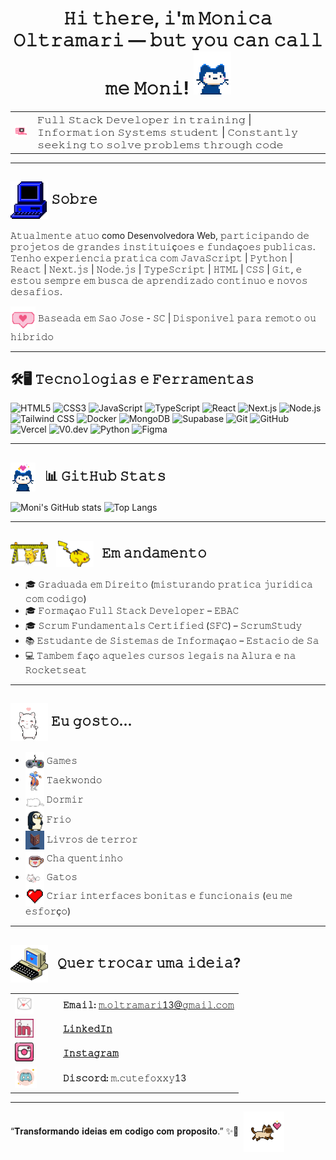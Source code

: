 <h1 align="center">
  𝙷𝚒 𝚝𝚑𝚎𝚛𝚎, 𝚒'𝚖 𝙼𝚘𝚗𝚒𝚌𝚊 𝙾𝚕𝚝𝚛𝚊𝚖𝚊𝚛𝚒 — 𝚋𝚞𝚝 𝚢𝚘𝚞 𝚌𝚊𝚗 𝚌𝚊𝚕𝚕 𝚖𝚎 𝙼𝚘𝚗𝚒!  <img src="https://raw.githubusercontent.com/M-Oltramari/M-Oltramari/main/assets/logo-cat.gif" width="60" />
</h1>


<table align="center">
  <tr>
    <td style="vertical-align: middle;">
      <img src="https://raw.githubusercontent.com/M-Oltramari/M-Oltramari/main/assets/computer-bunny.gif" width="60" />
    </td>
    <td style="padding-left: 10px; vertical-align: middle; font-size: 16px;">
      𝙵𝚞𝚕𝚕 𝚂𝚝𝚊𝚌𝚔 𝙳𝚎𝚟𝚎𝚕𝚘𝚙𝚎𝚛 𝚒𝚗 𝚝𝚛𝚊𝚒𝚗𝚒𝚗𝚐 | 𝙸𝚗𝚏𝚘𝚛𝚖𝚊𝚝𝚒𝚘𝚗 𝚂𝚢𝚜𝚝𝚎𝚖𝚜 𝚜𝚝𝚞𝚍𝚎𝚗𝚝 | 𝙲𝚘𝚗𝚜𝚝𝚊𝚗𝚝𝚕𝚢 𝚜𝚎𝚎𝚔𝚒𝚗𝚐 𝚝𝚘 𝚜𝚘𝚕𝚟𝚎 𝚙𝚛𝚘𝚋𝚕𝚎𝚖𝚜 𝚝𝚑𝚛𝚘𝚞𝚐𝚑 𝚌𝚘𝚍𝚎
    </td>
  </tr>
</table>


---

## <img src="https://raw.githubusercontent.com/M-Oltramari/M-Oltramari/main/assets/computer.gif" width="60" style="vertical-align: middle;" /> 𝚂𝚘𝚋𝚛𝚎

𝙰𝚝𝚞𝚊𝚕𝚖𝚎𝚗𝚝𝚎 𝚊𝚝𝚞𝚘 como Desenvolvedora Web, 𝚙𝚊𝚛𝚝𝚒𝚌𝚒𝚙𝚊𝚗𝚍𝚘 𝚍𝚎 𝚙𝚛𝚘𝚓𝚎𝚝𝚘𝚜 𝚍𝚎 𝚐𝚛𝚊𝚗𝚍𝚎𝚜 𝚒𝚗𝚜𝚝𝚒𝚝𝚞𝚒ç𝚘𝚎𝚜 𝚎 𝚏𝚞𝚗𝚍𝚊ç𝚘𝚎𝚜 𝚙𝚞𝚋𝚕𝚒𝚌𝚊𝚜.
𝚃𝚎𝚗𝚑𝚘 𝚎𝚡𝚙𝚎𝚛𝚒𝚎𝚗𝚌𝚒𝚊 𝚙𝚛𝚊𝚝𝚒𝚌𝚊 𝚌𝚘𝚖 𝙹𝚊𝚟𝚊𝚂𝚌𝚛𝚒𝚙𝚝 | 𝙿𝚢𝚝𝚑𝚘𝚗 | 𝚁𝚎𝚊𝚌𝚝 | 𝙽𝚎𝚡𝚝.𝚓𝚜 | 𝙽𝚘𝚍𝚎.𝚓𝚜 | 𝚃𝚢𝚙𝚎𝚂𝚌𝚛𝚒𝚙𝚝 | 𝙷𝚃𝙼𝙻 | 𝙲𝚂𝚂 | 𝙶𝚒𝚝, 𝚎 𝚎𝚜𝚝𝚘𝚞 𝚜𝚎𝚖𝚙𝚛𝚎 𝚎𝚖 𝚋𝚞𝚜𝚌𝚊 𝚍𝚎 𝚊𝚙𝚛𝚎𝚗𝚍𝚒𝚣𝚊𝚍𝚘 𝚌𝚘𝚗𝚝𝚒𝚗𝚞𝚘 𝚎 𝚗𝚘𝚟𝚘𝚜 𝚍𝚎𝚜𝚊𝚏𝚒𝚘𝚜.

<p>
  <img src="https://raw.githubusercontent.com/M-Oltramari/M-Oltramari/main/assets/heart-baloom.gif" width="40" style="vertical-align: middle;" />
  𝙱𝚊𝚜𝚎𝚊𝚍𝚊 𝚎𝚖 𝚂𝚊𝚘 𝙹𝚘𝚜𝚎 - 𝚂𝙲 | 𝙳𝚒𝚜𝚙𝚘𝚗𝚒𝚟𝚎𝚕 𝚙𝚊𝚛𝚊 𝚛𝚎𝚖𝚘𝚝𝚘 𝚘𝚞 𝚑𝚒𝚋𝚛𝚒𝚍𝚘
</p>

---

## 🛠️🖥️ 𝚃𝚎𝚌𝚗𝚘𝚕𝚘𝚐𝚒𝚊𝚜 𝚎 𝙵𝚎𝚛𝚛𝚊𝚖𝚎𝚗𝚝𝚊𝚜

![HTML5](https://img.shields.io/badge/HTML5-%23E34F26?style=for-the-badge&logo=html5&logoColor=white)
![CSS3](https://img.shields.io/badge/CSS3-%231572B6?style=for-the-badge&logo=css3&logoColor=white)
![JavaScript](https://img.shields.io/badge/JS-%23F7DF1E?style=for-the-badge&logo=javascript&logoColor=black)
![TypeScript](https://img.shields.io/badge/TS-%233178C6?style=for-the-badge&logo=typescript&logoColor=white)
![React](https://img.shields.io/badge/React-%2361DAFB?style=for-the-badge&logo=react&logoColor=white)
![Next.js](https://img.shields.io/badge/Next.js-%23000000?style=for-the-badge&logo=next.js&logoColor=white)
![Node.js](https://img.shields.io/badge/Node.js-%23339933?style=for-the-badge&logo=node.js&logoColor=white)
![Tailwind CSS](https://img.shields.io/badge/Tailwind-%2338B2AC?style=for-the-badge&logo=tailwind-css&logoColor=white)
![Docker](https://img.shields.io/badge/Docker-%232496ED?style=for-the-badge&logo=docker&logoColor=white)
![MongoDB](https://img.shields.io/badge/MongoDB-%2347A248?style=for-the-badge&logo=mongodb&logoColor=white)
![Supabase](https://img.shields.io/badge/Supabase-%2300E091?style=for-the-badge&logo=supabase&logoColor=white)
![Git](https://img.shields.io/badge/Git-%23F05032?style=for-the-badge&logo=git&logoColor=white)
![GitHub](https://img.shields.io/badge/GitHub-%23181717?style=for-the-badge&logo=github&logoColor=white)
![Vercel](https://img.shields.io/badge/Vercel-%23000000?style=for-the-badge&logo=vercel&logoColor=white)
![V0.dev](https://img.shields.io/badge/V0.dev-%23000000?style=for-the-badge&logo=data:image/svg+xml;base64,PHN2ZyB4bWxucz0naHR0cDovL3d3dy53My5vcmcvMjAwMC9zdmcnIHZpZXdCb3g9JzAgMCAzMiAzMic+PHBhdGggZD0nTTI2Ljc3IDBIMTYuNzhsLTMuMjQgNS41TDUuMjQgMCAwIDguMjdMNi42MSAxNmwtNi42MSA3LjczTDcuNTMgMzIgMTYuNzggMjQuMjIgMjUuOTIgMzIgMzIgMjMuNzMgMjUuNCAxNiAzMiA4LjI3TDI2Ljc3IDAnIGZpbGw9JyNmZmYnLz48L3N2Zz4=&logoColor=white)
![Python](https://img.shields.io/badge/Python-%233776AB?style=for-the-badge&logo=python&logoColor=white)
![Figma](https://img.shields.io/badge/Figma-%23F24E1E?style=for-the-badge&logo=figma&logoColor=white)

---
 <h2>
  <img src="https://raw.githubusercontent.com/M-Oltramari/M-Oltramari/main/assets/logo-catlover.gif"
       width="40"
       style="vertical-align: middle; margin-right: 10px;" />
  📊 𝙶𝚒𝚝𝙷𝚞𝚋 𝚂𝚝𝚊𝚝𝚜
</h2>


![Moni's GitHub stats](https://github-readme-stats.vercel.app/api?username=M-Oltramari&show_icons=true&theme=radical)
![Top Langs](https://github-readme-stats.vercel.app/api/top-langs/?username=M-Oltramari&layout=compact&theme=radical)

---

<h2>
  <img src="https://raw.githubusercontent.com/M-Oltramari/M-Oltramari/main/assets/pikachu-constru.gif" width="60" style="vertical-align: middle; margin-right: 8px;" />
  <img src="https://raw.githubusercontent.com/M-Oltramari/M-Oltramari/main/assets/pikachu.gif" width="60" style="vertical-align: middle; margin-right: 8px;" />
  𝙴𝚖 𝚊𝚗𝚍𝚊𝚖𝚎𝚗𝚝𝚘
</h2>

<ul>
  <li>🎓 𝙶𝚛𝚊𝚍𝚞𝚊𝚍𝚊 𝚎𝚖 𝙳𝚒𝚛𝚎𝚒𝚝𝚘 (𝚖𝚒𝚜𝚝𝚞𝚛𝚊𝚗𝚍𝚘 𝚙𝚛𝚊𝚝𝚒𝚌𝚊 𝚓𝚞𝚛𝚒𝚍𝚒𝚌𝚊 𝚌𝚘𝚖 𝚌𝚘𝚍𝚒𝚐𝚘)</li>
  <li>🎓 𝙵𝚘𝚛𝚖𝚊ç𝚊𝚘 𝙵𝚞𝚕𝚕 𝚂𝚝𝚊𝚌𝚔 𝙳𝚎𝚟𝚎𝚕𝚘𝚙𝚎𝚛 – 𝙴𝙱𝙰𝙲</li>
  <li>🎓 𝚂𝚌𝚛𝚞𝚖 𝙵𝚞𝚗𝚍𝚊𝚖𝚎𝚗𝚝𝚊𝚕𝚜 𝙲𝚎𝚛𝚝𝚒𝚏𝚒𝚎𝚍 (𝚂𝙵𝙲) – 𝚂𝚌𝚛𝚞𝚖𝚂𝚝𝚞𝚍𝚢</li>
  <li>📚 𝙴𝚜𝚝𝚞𝚍𝚊𝚗𝚝𝚎 𝚍𝚎 𝚂𝚒𝚜𝚝𝚎𝚖𝚊𝚜 𝚍𝚎 𝙸𝚗𝚏𝚘𝚛𝚖𝚊ç𝚊𝚘 – 𝙴𝚜𝚝𝚊𝚌𝚒𝚘 𝚍𝚎 𝚂𝚊</li>
  <li>💻 𝚃𝚊𝚖𝚋𝚎𝚖 𝚏𝚊ç𝚘 𝚊𝚚𝚞𝚎𝚕𝚎𝚜 𝚌𝚞𝚛𝚜𝚘𝚜 𝚕𝚎𝚐𝚊𝚒𝚜 𝚗𝚊 𝙰𝚕𝚞𝚛𝚊 𝚎 𝚗𝚊 𝚁𝚘𝚌𝚔𝚎𝚝𝚜𝚎𝚊𝚝
</li>
</ul>

---

<h2>
  <img src="https://raw.githubusercontent.com/M-Oltramari/M-Oltramari/main/assets/cat-heart-white.gif" width="60" style="vertical-align: middle;" />
  𝙴𝚞 𝚐𝚘𝚜𝚝𝚘...
</h2>

<ul>
  <li><img src="https://raw.githubusercontent.com/M-Oltramari/M-Oltramari/main/assets/game.gif" width="30" style="vertical-align: middle;" /> 𝙶𝚊𝚖𝚎𝚜

</li>
   <li><img src="https://raw.githubusercontent.com/M-Oltramari/M-Oltramari/main/assets/chun-taek-2.gif" width="30" style="vertical-align: middle;" /> 𝚃𝚊𝚎𝚔𝚠𝚘𝚗𝚍𝚘
</li>
  <li><img src="https://raw.githubusercontent.com/M-Oltramari/M-Oltramari/main/assets/sleep-cat.gif" width="30" style="vertical-align: middle;" /> 𝙳𝚘𝚛𝚖𝚒𝚛</li>
  <li><img src="https://raw.githubusercontent.com/M-Oltramari/M-Oltramari/main/assets/gunter.gif" width="30" style="vertical-align: middle;" /> 𝙵𝚛𝚒𝚘</li>
  <li><img src="https://raw.githubusercontent.com/M-Oltramari/M-Oltramari/main/assets/book.gif" width="30" style="vertical-align: middle;" /> 𝙻𝚒𝚟𝚛𝚘𝚜 𝚍𝚎 𝚝𝚎𝚛𝚛𝚘𝚛</li>
  <li><img src="https://raw.githubusercontent.com/M-Oltramari/M-Oltramari/main/assets/coffee-pixel.gif" width="30" style="vertical-align: middle;" /> 𝙲𝚑𝚊 𝚚𝚞𝚎𝚗𝚝𝚒𝚗𝚑𝚘</li>
  <li><img src="https://raw.githubusercontent.com/M-Oltramari/M-Oltramari/main/assets/cat-heart-1-white.gif" width="30" style="vertical-align: middle;" /> 𝙶𝚊𝚝𝚘𝚜</li>
  <li><img src="https://raw.githubusercontent.com/M-Oltramari/M-Oltramari/main/assets/pixel-heart.gif" width="30" style="vertical-align: middle;" /> 𝙲𝚛𝚒𝚊𝚛 𝚒𝚗𝚝𝚎𝚛𝚏𝚊𝚌𝚎𝚜 𝚋𝚘𝚗𝚒𝚝𝚊𝚜 𝚎 𝚏𝚞𝚗𝚌𝚒𝚘𝚗𝚊𝚒𝚜 (𝚎𝚞 𝚖𝚎 𝚎𝚜𝚏𝚘𝚛ç𝚘)</li>
</ul>

---

<h2>
  <img src="https://raw.githubusercontent.com/M-Oltramari/M-Oltramari/main/assets/computer-lover.gif"
       width="60"
       style="vertical-align: middle; margin-right: 10px;" />
  𝚀𝚞𝚎𝚛 𝚝𝚛𝚘𝚌𝚊𝚛 𝚞𝚖𝚊 𝚒𝚍𝚎𝚒𝚊?
</h2>

<table>
  <tr>
    <td style="width: 60px; vertical-align: middle; padding-right: 10px;">
      <img src="https://raw.githubusercontent.com/M-Oltramari/M-Oltramari/main/assets/mail.gif" width="30" />
    </td>
    <td style="vertical-align: middle;">
      <strong>𝙴𝚖𝚊𝚒𝚕:</strong> <a href="mailto:m.oltramari13@gmail.com">𝚖.𝚘𝚕𝚝𝚛𝚊𝚖𝚊𝚛𝚒13@𝚐𝚖𝚊𝚒𝚕.𝚌𝚘𝚖</a>
    </td>
  </tr>

  <tr>
    <td style="width: 60px; vertical-align: middle; padding-right: 10px;">
      <img src="https://raw.githubusercontent.com/M-Oltramari/M-Oltramari/main/assets/link.svg" width="30" />
    </td>
    <td style="vertical-align: middle;">
      <strong><a href="https://www.linkedin.com/in/m-oltramari" target="_blank">𝙻𝚒𝚗𝚔𝚎𝚍𝙸𝚗</a></strong>
    </td>
  </tr>

  <tr>
    <td style="width: 60px; vertical-align: middle; padding-right: 10px;">
      <img src="https://raw.githubusercontent.com/M-Oltramari/M-Oltramari/main/assets/insta.svg" width="30" />
    </td>
    <td style="vertical-align: middle;">
      <strong><a href="https://www.instagram.com/heey.monica" target="_blank">𝙸𝚗𝚜𝚝𝚊𝚐𝚛𝚊𝚖
</a></strong>
    </td>
  </tr>

  <tr>
    <td style="width: 60px; vertical-align: middle; padding-right: 10px;">
      <a href="https://discord.com/users/785674232625364992" target="_blank">
        <img src="https://raw.githubusercontent.com/M-Oltramari/M-Oltramari/main/assets/Disc.svg" width="35" />
      </a>
    </td>
    <td style="vertical-align: middle;">
      <strong>𝙳𝚒𝚜𝚌𝚘𝚛𝚍:</strong> 𝚖.𝚌𝚞𝚝𝚎𝚏𝚘𝚡𝚡𝚢13
    </td>
  </tr>
</table>


---
<p style="line-height: 1; display: flex; align-items: center;">
  “𝐓𝐫𝐚𝐧𝐬𝐟𝐨𝐫𝐦𝐚𝐧𝐝𝐨 𝐢𝐝𝐞𝐢𝐚𝐬 𝐞𝐦 𝐜𝐨𝐝𝐢𝐠𝐨 𝐜𝐨𝐦 𝐩𝐫𝐨𝐩𝐨𝐬𝐢𝐭𝐨.”
 ✨🧁
  <img src="https://raw.githubusercontent.com/M-Oltramari/M-Oltramari/main/assets/siames-.png"
       width="65"
       style="margin-left: 8px;" />
</p>


